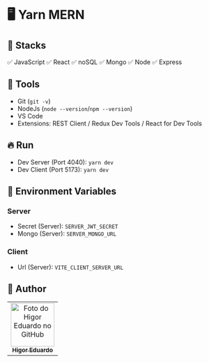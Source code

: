 # :desktop_computer: Yarn MERN

## :briefcase: Stacks

✅ JavaScript
✅ React
✅ noSQL
✅ Mongo
✅ Node
✅ Express

## :hammer: Tools

- Git (`git -v`)
- NodeJs (`node --version`/`npm --version`)
- VS Code
- Extensions: REST Client / Redux Dev Tools / React for Dev Tools

## :fire: Run

- Dev Server (Port 4040): `yarn dev`
- Dev Client (Port 5173): `yarn dev`

## :triangular_flag_on_post: Environment Variables

### Server

- Secret (Server): `SERVER_JWT_SECRET`
- Mongo (Server): `SERVER_MONGO_URL`

### Client

- Url (Server): `VITE_CLIENT_SERVER_URL`

## :unicorn: Author

<table>
  <tr>
    <td align="center">
      <a href="https://github.com/bhigoreduardo">
        <img src="https://avatars.githubusercontent.com/u/96431991?v=4" width="100px;" alt="Foto do Higor Eduardo no GitHub"/><br>
        <sub>
          <b>Higor Eduardo</b>
        </sub>
      </a>
    </td>
  </tr>
</table>
